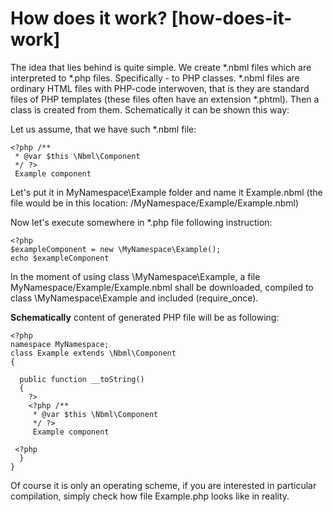 # How does it work? [how-does-it-work]

The idea that lies behind is quite simple. We create *.nbml files which are interpreted to *.php files. Specifically - to PHP classes.
*.nbml files are ordinary HTML files with PHP-code interwoven, that is they are standard files of PHP templates (these files often 
have an extension *.phtml). Then a class is created from them.
Schematically it can be shown this way:

Let us assume, that we have such *.nbml file:

	<?php /**
	 * @var $this \Nbml\Component
	 */ ?>
	 Example component

Let's put it in MyNamespace\Example folder and name it Example.nbml (the file would be in this location: /MyNamespace/Example/Example.nbml)

Now let's execute somewhere in *.php file following instruction:

	<?php
	$exampleComponent = new \MyNamespace\Example();
	echo $exampleComponent

In the moment of using class \MyNamespace\Example, a file MyNamespace/Example/Example.nbml shall be downloaded, compiled to class 
\MyNamespace\Example and included (require_once).


**Schematically** content of generated PHP file will be as following:

	<?php
	namespace MyNamespace;
	class Example extends \Nbml\Component
	{

	  public function __toString()
	  {
	    ?>
	    <?php /**
         * @var $this \Nbml\Component
         */ ?>
         Example component

     <?php
	  }
	}

Of course it is only an operating scheme, if you are interested in particular compilation,
simply check how file 
Example.php looks like in reality.
